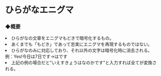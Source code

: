 # ひらがなエニグマ
<h3>◆概要</h3>
<li>ひらがなの文章をエニグマもどきで暗号化するもの。</li>
<li>あくまでも「もどき」であって忠実にエニグマを再現するものではない。</li>
<li>ひらがなのみに対応しており、それ以外の文字は暗号化時に消去される。<br>
例：Yes!今日は7日です→はです</li>
<li>上記の例の場合だと"いえすきょうはなのかです"と入力すれば全てが変換される。</li>

